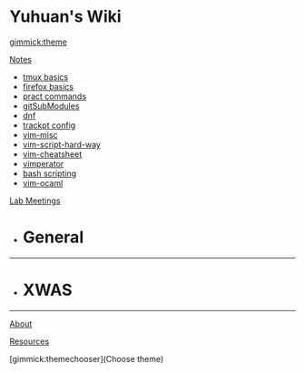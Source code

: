 <!--
  -- Yuhuan's Wiki
  -- Do NOT remove the leading `#` character.
  -->

# Yuhuan's Wiki


<!--
  -- Default theme
  -- (Read: http://dynalon.github.io/mdwiki/#!customizing.md#Theme_chooser)
  -->

[gimmick:theme](flatly)


<!--
  -- Navigation
  -- (Read: http://dynalon.github.io/mdwiki/#!quickstart.md#Adding_a_navigation)
  -->

<!--
   -[Notes]()
   -    * # tmux
   -    * [tmux basics](pages/tmuxBasics.md)
   -    - - - -
   -
   -[About](pages/about.md)
   -
   -[Download](pages/download.md)
   -
   -->
 <!--A more complex navigation example: ------------------------------------------>

[Notes]()

  * [tmux basics](pages/notes/tmuxBasics.md)
  * [firefox basics](pages/notes/firefox-keyboard-shortcuts.md)
  * [pract commands](pages/notes/pract-Commands.md)
  * [gitSubModules](pages/notes/gitSubModules.md)
  * [dnf](pages/notes/dnf-pkg-manager.md)
  * [trackpt config](pages/notes/trackpoint-config.md)
  * [vim-misc](pages/notes/vim-misc.md)
  * [vim-script-hard-way](pages/notes/learnVimScriptTHW/learnVS.md)
  * [vim-cheatsheet](pages/notes/vim-cheatsheet.md)
  * [vimperator](pages/notes/vimperator.md)
  * [bash scripting](pages/notes/bashScriptGuide/bash.md)
  * [vim-ocaml](pages/vim-ocaml.md)

[Lab Meetings]()

  * # General
  - - - -
  * # XWAS
  - - - -

[About](pages/about.md)

[Resources](pages/resources.md)

<!------------------------------------------------------------------------------ -->

<!--
  -- Change the Language
  -- Could be useful when there's more than one language wiki.
  -->

<!--
[Change the Language]()

  * [English (United States)](/en_US/)
  * [English (United Kingdom)](/en_GB/)
  * [Italian](/it/)
-->

<!--
  -- Let the user choose a theme
  -- (Read: http://dynalon.github.io/mdwiki/#!quickstart.md#Adding_a_navigation)
  -->


[gimmick:themechooser](Choose theme)

